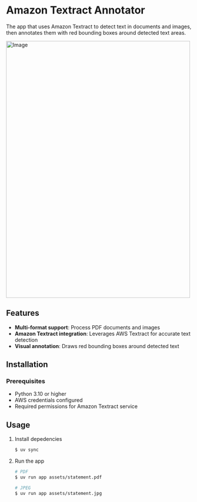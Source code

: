 # Amazon Textract Annotator

The app that uses Amazon Textract to detect text in documents and images, then annotates them with red bounding boxes around detected text areas.

<img width="500" height="700" alt="Image" src="https://github.com/user-attachments/assets/e00887b0-a736-42fa-9334-47eee27dfc56" />

## Features

- **Multi-format support**: Process PDF documents and images
- **Amazon Textract integration**: Leverages AWS Textract for accurate text detection
- **Visual annotation**: Draws red bounding boxes around detected text

## Installation

### Prerequisites

- Python 3.10 or higher
- AWS credentials configured
- Required permissions for Amazon Textract service

## Usage

1. Install depedencies

    ```bash
    $ uv sync
    ```

2. Run the app

    ```bash
    # PDF
    $ uv run app assets/statement.pdf

    # JPEG
    $ uv run app assets/statement.jpg
    ```
